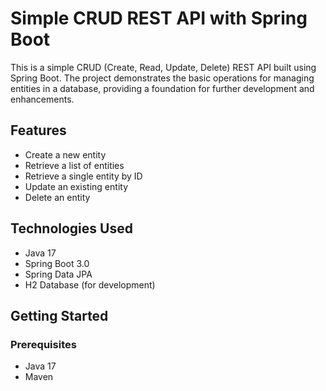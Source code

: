# Simple CRUD REST API with Spring Boot

This is a simple CRUD (Create, Read, Update, Delete) REST API built using Spring Boot. The project demonstrates the basic operations for managing entities in a database, providing a foundation for further development and enhancements.

## Features

- Create a new entity
- Retrieve a list of entities
- Retrieve a single entity by ID
- Update an existing entity
- Delete an entity

## Technologies Used

- Java 17
- Spring Boot 3.0
- Spring Data JPA
- H2 Database (for development)

## Getting Started

### Prerequisites

- Java 17
- Maven
